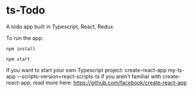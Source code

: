 # ts-Todo
A todo app built in Typescript, React, Redux.

To run the app:

`npm install`

`npm start`

If you want to start your own Typescript project:
create-react-app my-ts-app --scripts-version=react-scripts-ts
if you aren't familiar with create-react-app, read more here: https://github.com/facebook/create-react-app
